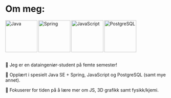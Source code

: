 # Om meg:

<div>
      <img align = "left" alt = "Java" width = "100px" src="https://cdn.jsdelivr.net/gh/devicons/devicon@latest/icons/java/java-original-wordmark.svg" />
      <img align = "left" alt = "Spring" width = "100px" src="https://cdn.jsdelivr.net/gh/devicons/devicon@latest/icons/spring/spring-original-wordmark.svg" />
      <img  align = "left" alt = "JavaScript" width = "100px" src="https://cdn.jsdelivr.net/gh/devicons/devicon@latest/icons/javascript/javascript-original.svg" />
      <img align = "center" alt = "PostgreSQL" width = "100px" src="https://cdn.jsdelivr.net/gh/devicons/devicon@latest/icons/postgresql/postgresql-plain-wordmark.svg" />
</div>
          
<br>

📌 Jeg er en dataingeniør-student på femte semester!

📌 Opplært i spesielt Java SE + Spring, JavaScript og PostgreSQL (samt mye annet).

📌 Fokuserer for tiden på å lære mer om JS, 3D grafikk samt fysikk/kjemi.
